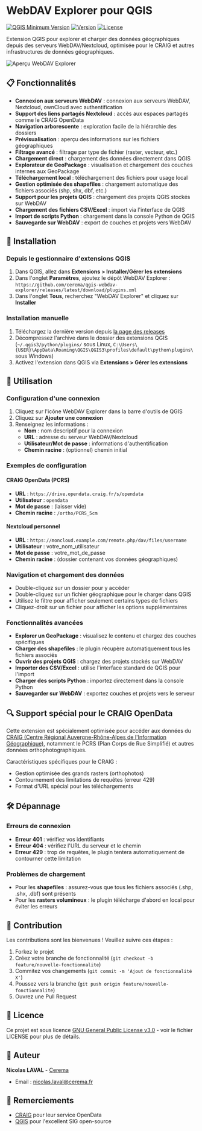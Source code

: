 # WebDAV Explorer pour QGIS

[![QGIS Minimum Version](https://img.shields.io/badge/QGIS-3.16+-green.svg)](https://qgis.org/)
[![Version](https://img.shields.io/badge/version-1.0-blue.svg)](https://github.com/cerema/qgis-webdav-explorer)
[![License](https://img.shields.io/badge/license-GPL--3.0-orange.svg)](LICENSE)

Extension QGIS pour explorer et charger des données géographiques depuis des serveurs WebDAV/Nextcloud, optimisée pour le CRAIG et autres infrastructures de données géographiques.

![Aperçu WebDAV Explorer](screenshots/apercu.png)

## 📋 Fonctionnalités

- **Connexion aux serveurs WebDAV** : connexion aux serveurs WebDAV, Nextcloud, ownCloud avec authentification
- **Support des liens partagés Nextcloud** : accès aux espaces partagés comme le CRAIG OpenData
- **Navigation arborescente** : exploration facile de la hiérarchie des dossiers
- **Prévisualisation** : aperçu des informations sur les fichiers géographiques
- **Filtrage avancé** : filtrage par type de fichier (raster, vecteur, etc.)
- **Chargement direct** : chargement des données directement dans QGIS
- **Explorateur de GeoPackage** : visualisation et chargement des couches internes aux GeoPackage
- **Téléchargement local** : téléchargement des fichiers pour usage local
- **Gestion optimisée des shapefiles** : chargement automatique des fichiers associés (shp, shx, dbf, etc.)
- **Support pour les projets QGIS** : chargement des projets QGIS stockés sur WebDAV
- **Chargement des fichiers CSV/Excel** : import via l'interface de QGIS
- **Import de scripts Python** : chargement dans la console Python de QGIS
- **Sauvegarde sur WebDAV** : export de couches et projets vers WebDAV

## 🔧 Installation

### Depuis le gestionnaire d'extensions QGIS

1. Dans QGIS, allez dans **Extensions > Installer/Gérer les extensions**
2. Dans l'onglet **Paramètres**, ajoutez le dépôt WebDAV Explorer : `https://github.com/cerema/qgis-webdav-explorer/releases/latest/download/plugins.xml`
3. Dans l'onglet **Tous**, recherchez "WebDAV Explorer" et cliquez sur **Installer**

### Installation manuelle

1. Téléchargez la dernière version depuis [la page des releases](https://github.com/cerema/qgis-webdav-explorer/releases)
2. Décompressez l'archive dans le dossier des extensions QGIS (`~/.qgis3/python/plugins/` sous Linux, `C:\Users\{USER}\AppData\Roaming\QGIS\QGIS3\profiles\default\python\plugins\` sous Windows)
3. Activez l'extension dans QGIS via **Extensions > Gérer les extensions**

## 🚀 Utilisation

### Configuration d'une connexion

1. Cliquez sur l'icône WebDAV Explorer dans la barre d'outils de QGIS
2. Cliquez sur **Ajouter une connexion**
3. Renseignez les informations :
   - **Nom** : nom descriptif pour la connexion
   - **URL** : adresse du serveur WebDAV/Nextcloud
   - **Utilisateur/Mot de passe** : informations d'authentification
   - **Chemin racine** : (optionnel) chemin initial

### Exemples de configuration

#### CRAIG OpenData (PCRS)

- **URL** : `https://drive.opendata.craig.fr/s/opendata`
- **Utilisateur** : `opendata`
- **Mot de passe** : (laisser vide)
- **Chemin racine** : `/ortho/PCRS_5cm`

#### Nextcloud personnel

- **URL** : `https://moncloud.example.com/remote.php/dav/files/username`
- **Utilisateur** : votre_nom_utilisateur
- **Mot de passe** : votre_mot_de_passe
- **Chemin racine** : (dossier contenant vos données géographiques)

### Navigation et chargement des données

- Double-cliquez sur un dossier pour y accéder
- Double-cliquez sur un fichier géographique pour le charger dans QGIS
- Utilisez le filtre pour afficher seulement certains types de fichiers
- Cliquez-droit sur un fichier pour afficher les options supplémentaires

### Fonctionnalités avancées

- **Explorer un GeoPackage** : visualisez le contenu et chargez des couches spécifiques
- **Charger des shapefiles** : le plugin récupère automatiquement tous les fichiers associés
- **Ouvrir des projets QGIS** : chargez des projets stockés sur WebDAV
- **Importer des CSV/Excel** : utilise l'interface standard de QGIS pour l'import
- **Charger des scripts Python** : importez directement dans la console Python
- **Sauvegarder sur WebDAV** : exportez couches et projets vers le serveur

## 🔍 Support spécial pour le CRAIG OpenData

Cette extension est spécialement optimisée pour accéder aux données du [CRAIG (Centre Régional Auvergne-Rhône-Alpes de l'Information Géographique)](https://www.craig.fr), notamment le PCRS (Plan Corps de Rue Simplifié) et autres données orthophotographiques.

Caractéristiques spécifiques pour le CRAIG :
- Gestion optimisée des grands rasters (orthophotos)
- Contournement des limitations de requêtes (erreur 429)
- Format d'URL spécial pour les téléchargements

## 🛠️ Dépannage

### Erreurs de connexion

- **Erreur 401** : vérifiez vos identifiants
- **Erreur 404** : vérifiez l'URL du serveur et le chemin
- **Erreur 429** : trop de requêtes, le plugin tentera automatiquement de contourner cette limitation

### Problèmes de chargement

- Pour les **shapefiles** : assurez-vous que tous les fichiers associés (.shp, .shx, .dbf) sont présents
- Pour les **rasters volumineux** : le plugin télécharge d'abord en local pour éviter les erreurs

## 📝 Contribution

Les contributions sont les bienvenues ! Veuillez suivre ces étapes :

1. Forkez le projet
2. Créez votre branche de fonctionnalité (`git checkout -b feature/nouvelle-fonctionnalite`)
3. Commitez vos changements (`git commit -m 'Ajout de fonctionnalité X'`)
4. Poussez vers la branche (`git push origin feature/nouvelle-fonctionnalite`)
5. Ouvrez une Pull Request

## 📄 Licence

Ce projet est sous licence [GNU General Public License v3.0](LICENSE) - voir le fichier LICENSE pour plus de détails.

## 👤 Auteur

**Nicolas LAVAL** - [Cerema](https://www.cerema.fr)
- Email : nicolas.laval@cerema.fr

## 🙏 Remerciements

- [CRAIG](https://www.craig.fr) pour leur service OpenData
- [QGIS](https://qgis.org) pour l'excellent SIG open-source 